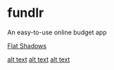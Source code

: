 fundlr
========
An easy-to-use online budget app

[Flat Shadows](http://flattyshadow.com)

[alt text](http://designmodo.com/wp-content/themes/designmodov2.1/square-ui/images/big_previews/components_1.jpg)
[alt text](http://designmodo.com/wp-content/themes/designmodov2.1/square-ui/images/big_previews/components_2.jpg)
[alt text](http://designmodo.com/wp-content/themes/designmodov2.1/square-ui/images/big_previews/components_3.jpg)